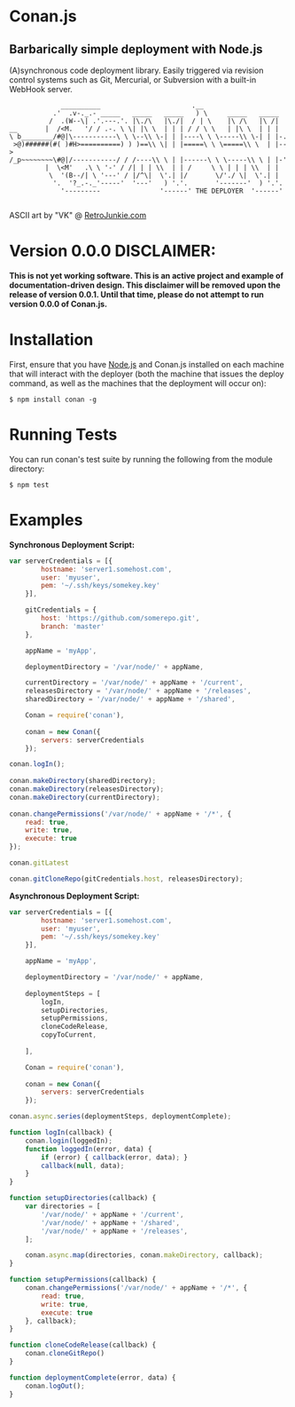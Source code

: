 # Conan.js

## Barbarically simple deployment with Node.js

(A)synchronous code deployment library. Easily triggered via revision control systems such as Git, Mercurial, or Subversion with a built-in WebHook server.

```
             __________                       .__
           .'  .v-._.- _____   _____   _____   ) \     _____   _____
          /  .(W--\| .'.---.'. |\./\   |\./|  / | \    |\ /\   |\ /|
__       |  /<M.   '/ / .-. \ \| |\ \  | | | / / \ \   | |\ \  | | |
\ b________/#@|\-----------\ \ \--\\ \-| | |----\ \ \-----\\ \-| | |-.
 >@)######(#( )#H>==========) ) )==\\ \| | |=====\ \ \=====\\ \  | |-->
/_p~~~~~~~~\#@|/-----------/ / /----\\ \ | |------\ \ \-----\\ \ | |-'
         |  \<M'   .\ \ '-' / /| | | \\  | | /     \ \ | | | \\  | |
          \  '(B--/| \ '---' / |/^\|  \'.| |/       \/'./ \|  \'.| |
           '.  '?_.-._'-----'  '---'   ) '.'.       '-------'  ) '.'.  
             '---------               '------' THE DEPLOYER  '------'
             
```
ASCII art by "VK" @ [RetroJunkie.com](http://www.retrojunkie.com/asciiart/cartchar/conan.htm)

# Version 0.0.0 DISCLAIMER:

**This is not yet working software. This is an active project and example of documentation-driven design. This disclaimer will be removed upon the release of version 0.0.1. Until that time, please do not attempt to run version 0.0.0 of Conan.js.**

# Installation

First, ensure that you have [Node.js](http://nodejs.org/download/) and Conan.js installed on each machine that will interact with the deployer (both the machine that issues the deploy command, as well as the machines that the deployment will occur on):

```shell
$ npm install conan -g
````

# Running Tests

You can run conan's test suite by running the following from the module directory:

```shell
$ npm test
```

# Examples

**Synchronous Deployment Script:**

```javascript
var serverCredentials = [{
        hostname: 'server1.somehost.com',
        user: 'myuser',
        pem: '~/.ssh/keys/somekey.key'
    }],

    gitCredentials = {
        host: 'https://github.com/somerepo.git',
        branch: 'master'
    },

    appName = 'myApp',

    deploymentDirectory = '/var/node/' + appName,

    currentDirectory = '/var/node/' + appName + '/current',
    releasesDirectory = '/var/node/' + appName + '/releases',
    sharedDirectory = '/var/node/' + appName + '/shared',

    Conan = require('conan'),
        
    conan = new Conan({
        servers: serverCredentials
    });

conan.logIn();
    
conan.makeDirectory(sharedDirectory);
conan.makeDirectory(releasesDirectory);
conan.makeDirectory(currentDirectory);
    
conan.changePermissions('/var/node/' + appName + '/*', {
    read: true,
    write: true,
    execute: true
});

conan.gitLatest

conan.gitCloneRepo(gitCredentials.host, releasesDirectory);
```
    

**Asynchronous Deployment Script:**

```javascript
var serverCredentials = [{
        hostname: 'server1.somehost.com',
        user: 'myuser',
        pem: '~/.ssh/keys/somekey.key'
    }],

    appName = 'myApp',

    deploymentDirectory = '/var/node/' + appName,
    
    deploymentSteps = [
        logIn,
        setupDirectories,
        setupPermissions,
        cloneCodeRelease,
        copyToCurrent,
        
    ],

    Conan = require('conan'),
    
    conan = new Conan({
        servers: serverCredentials
    });

conan.async.series(deploymentSteps, deploymentComplete);

function logIn(callback) {
    conan.login(loggedIn);
    function loggedIn(error, data) {
        if (error) { callback(error, data); }
        callback(null, data);
    }
}

function setupDirectories(callback) {
    var directories = [
        '/var/node/' + appName + '/current',
        '/var/node/' + appName + '/shared',
        '/var/node/' + appName + '/releases',
    ];

    conan.async.map(directories, conan.makeDirectory, callback);
}

function setupPermissions(callback) {
    conan.changePermissions('/var/node/' + appName + '/*', {
        read: true,
        write: true,
        execute: true
    }, callback);
}

function cloneCodeRelease(callback) {
    conan.cloneGitRepo()
}

function deploymentComplete(error, data) {
    conan.logOut();
}
```
